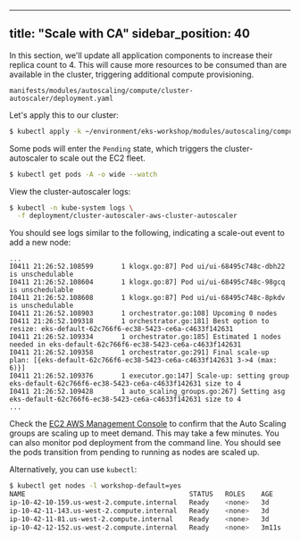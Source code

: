 
---
title: "Scale with CA"
sidebar_position: 40
---

In this section, we'll update all application components to increase their replica count to 4. This will cause more resources to be consumed than are available in the cluster, triggering additional compute provisioning.

```file
manifests/modules/autoscaling/compute/cluster-autoscaler/deployment.yaml
```

Let's apply this to our cluster:

```bash hook=ca-pod-scaleout timeout=180
$ kubectl apply -k ~/environment/eks-workshop/modules/autoscaling/compute/cluster-autoscaler
```

Some pods will enter the `Pending` state, which triggers the cluster-autoscaler to scale out the EC2 fleet.

```bash test=false
$ kubectl get pods -A -o wide --watch
```

View the cluster-autoscaler logs:

```bash test=false
$ kubectl -n kube-system logs \
  -f deployment/cluster-autoscaler-aws-cluster-autoscaler
```

You should see logs similar to the following, indicating a scale-out event to add a new node:

```text
...
I0411 21:26:52.108599       1 klogx.go:87] Pod ui/ui-68495c748c-dbh22 is unschedulable
I0411 21:26:52.108604       1 klogx.go:87] Pod ui/ui-68495c748c-98gcq is unschedulable
I0411 21:26:52.108608       1 klogx.go:87] Pod ui/ui-68495c748c-8pkdv is unschedulable
I0411 21:26:52.108903       1 orchestrator.go:108] Upcoming 0 nodes
I0411 21:26:52.109318       1 orchestrator.go:181] Best option to resize: eks-default-62c766f6-ec38-5423-ce6a-c4633f142631
I0411 21:26:52.109334       1 orchestrator.go:185] Estimated 1 nodes needed in eks-default-62c766f6-ec38-5423-ce6a-c4633f142631
I0411 21:26:52.109358       1 orchestrator.go:291] Final scale-up plan: [{eks-default-62c766f6-ec38-5423-ce6a-c4633f142631 3->4 (max: 6)}]
I0411 21:26:52.109376       1 executor.go:147] Scale-up: setting group eks-default-62c766f6-ec38-5423-ce6a-c4633f142631 size to 4
I0411 21:26:52.109428       1 auto_scaling_groups.go:267] Setting asg eks-default-62c766f6-ec38-5423-ce6a-c4633f142631 size to 4
...
```

Check the [EC2 AWS Management Console](https://console.aws.amazon.com/ec2/home?#Instances:sort=instanceId) to confirm that the Auto Scaling groups are scaling up to meet demand. This may take a few minutes. You can also monitor pod deployment from the command line. You should see the pods transition from pending to running as nodes are scaled up.

Alternatively, you can use `kubectl`:

```bash
$ kubectl get nodes -l workshop-default=yes
NAME                                         STATUS   ROLES    AGE     VERSION
ip-10-42-10-159.us-west-2.compute.internal   Ready    <none>   3d      vVAR::KUBERNETES_NODE_VERSION
ip-10-42-11-143.us-west-2.compute.internal   Ready    <none>   3d      vVAR::KUBERNETES_NODE_VERSION
ip-10-42-11-81.us-west-2.compute.internal    Ready    <none>   3d      vVAR::KUBERNETES_NODE_VERSION
ip-10-42-12-152.us-west-2.compute.internal   Ready    <none>   3m11s   vVAR::KUBERNETES_NODE_VERSION
```
